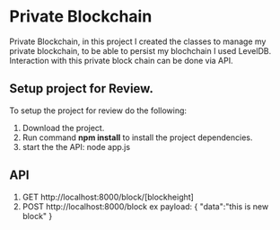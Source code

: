 # Private Blockchain

 Private Blockchain, in this project I created the classes to manage my private blockchain, to be able to persist my blochchain I used LevelDB. Interaction with this private block chain can be done via API.

## Setup project for Review.

To setup the project for review do the following:
1. Download the project.
2. Run command __npm install__ to install the project dependencies.
3. start the the API: node app.js

## API
1. GET http://localhost:8000/block/[blockheight]
2. POST http://localhost:8000/block ex payload: {
	"data":"this is new block"
}
